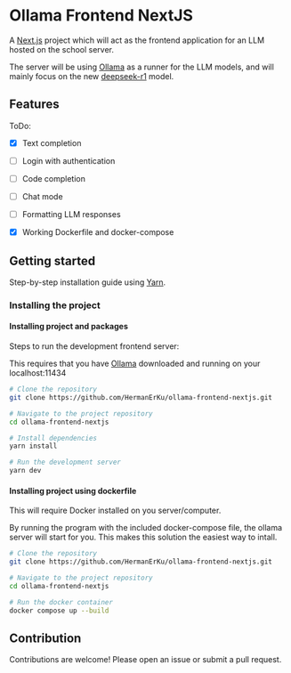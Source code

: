 # Ollama Frontend NextJS

A [Next.js](https://nextjs.org) project which will act as the frontend application for an LLM hosted on the school server.

The server will be using [Ollama](https://ollama.com/) as a runner for the LLM models, and will mainly focus on the new [deepseek-r1](https://ollama.com/library/deepseek-r1) model.



## Features

ToDo:

- [X] Text completion
- [ ] Login with authentication
- [ ] Code completion
- [ ] Chat mode
- [ ] Formatting LLM responses
- [X] Working Dockerfile and docker-compose



## Getting started

Step-by-step installation guide using [Yarn](https://yarnpkg.com/).


### Installing the project


#### Installing project and packages

Steps to run the development frontend server:

This requires that you have [Ollama](https://ollama.com/download) downloaded and running on your localhost:11434

```bash
# Clone the repository
git clone https://github.com/HermanErKu/ollama-frontend-nextjs.git

# Navigate to the project repository
cd ollama-frontend-nextjs

# Install dependencies
yarn install

# Run the development server
yarn dev
```

#### Installing project using dockerfile

This will require Docker installed on you server/computer.

By running the program with the included docker-compose file, the ollama server will start for you. This makes this solution the easiest way to intall.

``` bash
# Clone the repository
git clone https://github.com/HermanErKu/ollama-frontend-nextjs.git

# Navigate to the project repository
cd ollama-frontend-nextjs

# Run the docker container
docker compose up --build
```


## Contribution

Contributions are welcome! Please open an issue or submit a pull request.